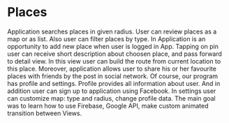 # Places
  Application searches places in given radius. User can review places as a map or as list. Also user can filter places by type. 
  In Application is an opportunity to add new place when user is logged in App. Tapping on pin user can receive short description about choosen place, and pass forward to detail view. In this view user can build the route from current location to this place. 
  Moreover, application  allows user to share his or her favourite places with friends by the post in social network. Of course, our program has profile and settings. Profile provides all information about user. And in addition user can sign up to application using Facebook. 
  In settings  user can customize map: type and radius, change profile data. The main goal was to learn how to use Firebase, Google API, make custom animated transition between Views.
